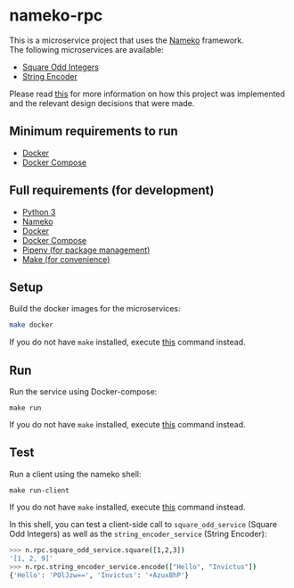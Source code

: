 # nameko-rpc

This is a microservice project that uses the [Nameko](https://github.com/nameko/nameko) framework.  
The following microservices are available:  
- [Square Odd Integers](square-odd-integers/README.md)
- [String Encoder](string-encoder/README.md)

Please read [this](Research.md) for more information on how this project was implemented and the relevant design decisions that were made.

## Minimum requirements to run
- [Docker](https://docs.docker.com/get-docker/)
- [Docker Compose](https://docs.docker.com/compose/install/)

## Full requirements (for development)
- [Python 3](https://www.python.org/downloads/)
- [Nameko](https://github.com/nameko/nameko)
- [Docker](https://docs.docker.com/get-docker/)
- [Docker Compose](https://docs.docker.com/compose/install/)
- [Pipenv (for package management)](https://pypi.org/project/pipenv/)
- [Make (for convenience)](https://www.gnu.org/software/make/manual/make.html)

## Setup

Build the docker images for the microservices:
```bash
make docker
```

If you do not have `make` installed, execute [this](Makefile#L2-L3) command instead. 

## Run

Run the service using Docker-compose:
```
make run
```

If you do not have `make` installed, execute [this](Makefile#L5) command instead.

## Test

Run a client using the nameko shell:
```
make run-client
```

If you do not have `make` installed, execute [this](Makefile#L8) command instead.

In this shell, you can test a client-side call to `square_odd_service` (Square Odd Integers) as well as the `string_encoder_service` (String Encoder):
```bash
>>> n.rpc.square_odd_service.square([1,2,3])
'[1, 2, 9]'
>>> n.rpc.string_encoder_service.encode(["Hello", "Invictus"])
{'Hello': 'POlJzw==', 'Invictus': '+AzuxBhP'}
```

